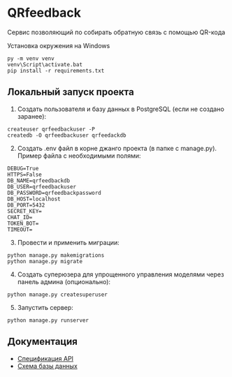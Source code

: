 # QRfeedback
Сервис позволяющий по собирать обратную  связь с помощью QR-кода

Установка окружения на Windows
```
py -m venv venv
venv\Script\activate.bat
pip install -r requirements.txt
```

## Локальный запуск проекта
1. Создать пользователя и базу данных в PostgreSQL (если не создано заранее):
```
createuser qrfeedbackuser -P
createdb -O qrfeedbackuser qrfeedackdb
```
2. Создать .env файл в корне джанго проекта (в папке с manage.py). Пример файла с необходимыми полями:
```
DEBUG=True
HTTPS=False
DB_NAME=qrfeedbackdb
DB_USER=qrfeedbackuser
DB_PASSWORD=qrfeedbackpassword
DB_HOST=localhost
DB_PORT=5432
SECRET_KEY=
CHAT_ID=
TOKEN_BOT=
TIMEOUT=
```
3. Провести и применить миграции:
```
python manage.py makemigrations
python manage.py migrate
```
4. Создать суперюзера для упрощенного управления моделями через панель админа (опционально):
```
python manage.py createsuperuser
```
5. Запустить сервер:
```
python manage.py runserver
```

## Документация
- [Спецификация API](https://valley-barge-996.notion.site/QRfeedback-API-58136eee7c084d1784763863757e88b5)
- [Схема базы данных](https://dbdiagram.io/d/QRFeedback-65e3c4f0cd45b569fb5fbb88)
